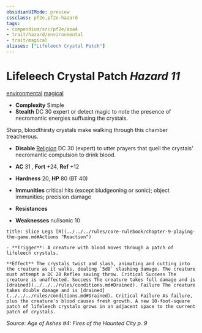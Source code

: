 ```yaml
---
obsidianUIMode: preview
cssclass: pf2e,pf2e-hazard
tags:
- compendium/src/pf2e/aoa4
- trait/hazard/environmental
- trait/magical
aliases: ["Lifeleech Crystal Patch"]
---
```

# Lifeleech Crystal Patch *Hazard 11*  
[environmental](environmental.md)  [magical](magical.md)  

- **Complexity** Simple
- **Stealth** DC 30 expert or detect magic to note the presence of necromantic energies suffusing the crystals.  

Sharp, bloodthirsty crystals make walking through this chamber treacherous.

- **Disable** [Religion](../../skills.md#Religion) DC 30 (expert) to utter prayers that quell the crystals' necromantic compulsion to drink blood.  

- **AC** 31 , **Fort** +24, **Ref** +12
- **Hardness** 20, **HP** 80 (BT 40)
- **Immunities** critical hits (except bludgeoning or sonic); object immunities; precision damage
- **Resistances** 
- **Weaknesses** nullsonic 10
     
```ad-embed-ability
title: Slice Legs [R](../../../rules/core-rulebook/chapter-9-playing-the-game.md#Actions "Reaction")

- **Trigger**: A creature with blood moves through a patch of lifeleech crystals.

**Effect** The crystals twist and slash, animating and cutting into the creature as it walks, dealing `5d8` slashing damage. The creature must attempt a DC 28 Reflex saving throw. Critical Success The creature is unaffected. Success The creature takes full damage and is [drained](../../../rules/conditions.md#Drained). Failure The creature takes double damage and is [drained](../../../rules/conditions.md#Drained). Critical Failure As failure, plus the creature's blood causes fresh growth. A new 10-foot-square patch of lifeleech crystals grows in an adjacent space to the current patch of crystals.
```

*Source: Age of Ashes #4: Fires of the Haunted City p. 9*
